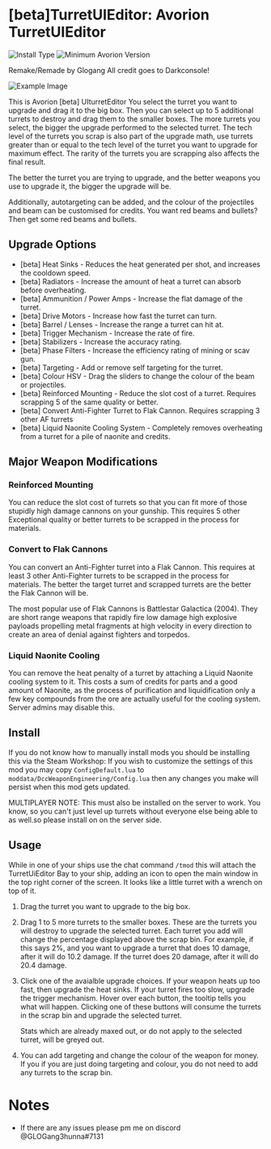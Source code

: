 # [beta]TurretUIEditor: Avorion TurretUIEditor

![Install Type](https://img.shields.io/badge/Install%20Type-Server%20%26%20Client-lightgrey.svg)
![Minimum Avorion Version](https://img.shields.io/badge/Avorion-2.1.3-lightgrey.svg)


Remake/Remade by Glogang
All credit goes to Darkconsole!



![Example Image](https://i.imgur.com/imF5MLj.png)

This is Avorion [beta] UIturretEditor You select the turret you want to upgrade and drag it to the big box. Then you
can select up to 5 additional turrets to destroy and drag them to the smaller
boxes. The more turrets you select, the bigger the upgrade performed to the
selected turret. The tech level of the turrets you scrap is also part of the
upgrade math, use turrets greater than or equal to the tech level of the turret
you want to upgrade for maximum effect. The rarity of the turrets you are
scrapping also affects the final result.

The better the turret you are trying to upgrade, and the better weapons you use
to upgrade it, the bigger the upgrade will be.



Additionally, autotargeting can be added, and the colour of the projectiles and
beam can be customised for credits. You want red beams and bullets? Then get
some red beams and bullets.



## Upgrade Options

* [beta] Heat Sinks - Reduces the heat generated per shot, and increases the cooldown speed.
* [beta] Radiators - Increase the amount of heat a turret can absorb before overheating.
* [beta] Ammunition / Power Amps - Increase the flat damage of the turret.
* [beta] Drive Motors - Increase how fast the turret can turn.
* [beta] Barrel / Lenses - Increase the range a turret can hit at.
* [beta] Trigger Mechanism - Increase the rate of fire.
* [beta] Stabilizers - Increase the accuracy rating.
* [beta] Phase Filters - Increase the efficiency rating of mining or scav gun.
* [beta] Targeting - Add or remove self targeting for the turret.
* [beta] Colour HSV - Drag the sliders to change the colour of the beam or projectiles.
* [beta] Reinforced Mounting - Reduce the slot cost of a turret. Requires scrapping 5 of the same quality or better.
* [beta] Convert Anti-Fighter Turret to Flak Cannon. Requires scrapping 3 other AF turrets
* [beta] Liquid Naonite Cooling System - Completely removes overheating from a turret for a pile of naonite and credits.



## Major Weapon Modifications

### Reinforced Mounting

You can reduce the slot cost of turrets so that you can fit more of those stupidly high damage cannons on your gunship. This requires 5 other Exceptional quality or better turrets to be scrapped in the process for materials.

### Convert to Flak Cannons

You can convert an Anti-Fighter turret into a Flak Cannon. This requires at least 3 other Anti-Fighter turrets to be scrapped in the process for materials. The better the target turret and scrapped turrets are the better the Flak Cannon will be.

The most popular use of Flak Cannons is Battlestar Galactica (2004). They are short range weapons that rapidly fire low damage high explosive payloads propelling metal fragments at high velocity in every direction to create an area of denial against fighters and torpedos.


### Liquid Naonite Cooling

You can remove the heat penalty of a turret by attaching a Liquid Naonite cooling system to it. This costs a sum of credits for parts and a good amount of Naonite, as the process of purification and liquidification only a few key compounds from the ore are actually useful for the cooling system. Server admins may disable this.



## Install

If you do not know how to manually install mods you should be installing this via the
Steam Workshop: 
If you wish to customize the settings of this mod you may copy `ConfigDefault.lua` to `moddata/DccWeaponEngineering/Config.lua` then any changes you make will persist when this mod gets updated.

MULTIPLAYER NOTE: This must also be installed on the server to work. You know, so you can't just
level up turrets without everyone else being able to as well.so please install on on the server side.
## Usage

While in one of your ships use the chat command `/tmod` this will attach the
TurretUiEditor Bay to your ship, adding an icon to open the main window
in the top right corner of the screen. It looks like a little turret with a
wrench on top of it.


1) Drag the turret you want to upgrade to the big box.

2) Drag 1 to 5 more turrets to the smaller boxes. These are the turrets you
   will destroy to upgrade the selected turret. Each turret you add will change
   the percentage displayed above the scrap bin. For example, if this says 2%,
   and you want to upgrade a turret that does 10 damage, after it will do 10.2
   damage. If the turret does 20 damage, after it will do 20.4 damage.

3) Click one of the avaialble upgrade choices. If your weapon heats up too fast,
   then upgrade the heat sinks. If your turret fires too slow, upgrade the
   trigger mechanism. Hover over each button, the tooltip tells you what will
   happen. Clicking one of these buttons will consume the turrets in the scrap
   bin and upgrade the selected turret.

   Stats which are already maxed out, or do not apply to the selected turret,
   will be greyed out.

4) You can add targeting and change the colour of the weapon for money. If you
   if you are just doing targeting and colour, you do not need to add any
   turrets to the scrap bin.



# Notes

* If there are any issues please pm me on discord @GLOGang3hunna#7131
